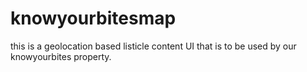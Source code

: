 # knowyourbitesmap
this is a geolocation based listicle content UI that is to be used by our knowyourbites property.
